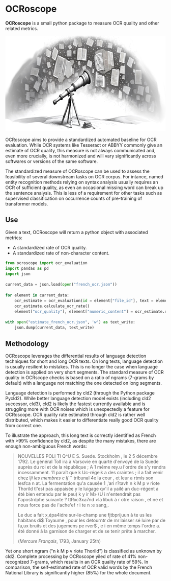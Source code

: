 # OCRoscope
**OCRoscope** is a small python package to measure OCR quality and other related metrics.

<p align="center">
<img src="https://raw.githubusercontent.com/Pleias/ocroscope/main/ocroscope_logo.jpg" alt="ocroscope logo" height="300px"/>
</p>

OCRoscope aims to provide a standardized automated baseline for OCR evaluation. While OCR systems like Tesseract or ABBYY commonly give an estimate of OCR quality, this measure is not always communicated and, even more crucially, is not harmonized and will vary significantly across softwares or versions of the same software.

The standardized measure of OCRoscope can be used to assess the feasibility of several downstream tasks on OCR corpus. For intance, named entity recognition methods relying on syntax analysis usually requires an OCR of sufficient quality, as even an occasional missing word can break up the sentence analysis. This is less of a requirement for other tasks such as supervised classification on occurrence counts of pre-training of transformer models.

## Use

Given a text, OCRoscope will return a python object with associated metrics:
* A standardized rate of OCR quality.
* A standardized rate of non-character content.

```python
from ocroscope import ocr_evaluation
import pandas as pd
import json

current_data = json.load(open("french_ocr.json"))

for element in current_data:
    ocr_estimate = ocr_evaluation(id = element["file_id"], text = element["sampled_text"])
    ocr_estimate.calculate_ocr_rate()
    element["ocr_quality"], element["numeric_content"] = ocr_estimate.ratio_segment, ocr_estimate.ratio_numeric

with open("estimate_french_ocr.json", 'w') as text_write:
    json.dump(current_data, text_write)
```

## Methodology

OCRoscope leverages the differential results of language detection techniques for short and long OCR texts. On long texts, language detection is usually resilient to mistakes. This is no longer the case when language detection is applied on very short segments. The standard measure of OCR quality in OCRscope checks is based on a ratio of ngrams (7-grams by default) with a language not matching the one detected on long segments.

Language detection is performed by cld2 (through the Python package Pycld2). While better language detection model exists (including cld2 successor, cld3), cld2 is likely the fastest currently available and is struggling more with OCR noises which is unexpectedly a feature for OCRoscope. OCR quality rate estimated through cld2 is rather well distributed, which makes it easier to differentiate really good OCR quality from correct one.

To illustrate the approach, this long text is correctly identified as French with >99% confidence by cld2, as despite the many mistakes, there are enough non-ambiguous French words:

> NOUVELLES POLI TI Q^U E S. Suede. Stockholm , le 2 5 décembre 1792. Le général Toll ira à Varsovie en quarté d'envoyé de la Suede auprès du roi et de la république ; A 1 même rey.u l'ordre de s'y rendra incessamment. 11 paraît que k Uc-régeik a des craintes ; il a fait venir chez l*ji les membres c Ij*``` tribunal 4e la cour , et leur a rtmis son lesfca n at. La fermentation qu'a causée 1 ,'ari r?tavh n k M p v riote Thorild tî'est pas appaisée y le luigage qv'il a yailé an duc-régent a été bien entendu par le peu) k y ir M» (U i n'entendrait pas l'apostrdphe suivante ? ttRxc3xa7nd &gt;la libuk à r otre raison , et ne et nous force pas de i'ache'ef r i te n :e sang,.
>
> Le duc a fait x,épa4idre sur-le-champ une fjtbprijuun à te us les habitans di$ Toyaume , pour les detourntr de mr laisser sé luire par de fa,ux bruits et des jugemens pe rver$ , e i en même temps l'ordre a. été donné à la garnison de charger et de se tenir prête à marcher.
> 
> (*Mercure Français*, 1793, January 25th)

Yet one short ngram ("n k M p v riote Thorild") is classified as unknown by cld2. Complete processing by OCRoscope yiled of rate of 41% non-recognized 7-grams, which results in an OCR quality rate of 59%. In comparison, the self-estimated rate of OCR valid words by the French National Library is significantly higher (85%) for the whole document.

